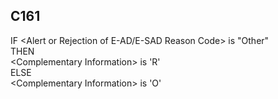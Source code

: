 ## C161
IF &lt;Alert or Rejection of E-AD/E-SAD Reason Code&gt; is "Other"  
THEN  
&lt;Complementary Information&gt; is 'R'  
ELSE  
&lt;Complementary Information&gt; is 'O'
